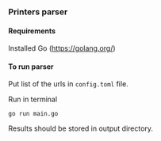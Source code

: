 ### Printers parser

#### Requirements 

Installed Go (https://golang.org/)

#### To run parser 

Put list of the urls in `config.toml` file.

Run in terminal
```
go run main.go
```

Results should be stored in output directory.
